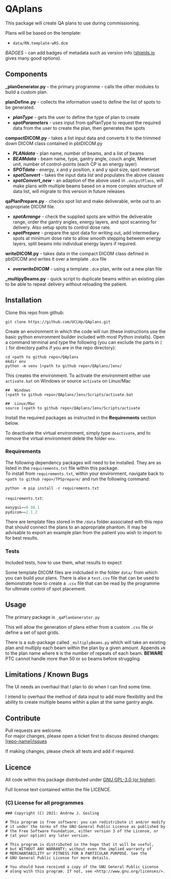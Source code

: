 # QAplans

This package will create QA plans to use during commissioning.

Plans will be based on the template:

- `data/RN.template-wRS.dcm`

_BADGES_ - can add badges of metadata such as version info ([shields.io](https://shields.io/) gives many good options).

## Components

**_planGenerator.py** - the primary programme - calls the other modules to build a custom plan.

**planDefine.py** - collects the information used to define the list of spots to be generated.

- **_planType_** - gets the user to define the type of plan to create
- **_spotParameters_** - uses input from qaPlanType to request the required data from the user to create the plan, then generates the spots

**compactDICOM.py** - takes a list input data and converts it to the trimmed down DICOM class contained in pbtDICOM.py

- **_PLANdata_** - plan name, number of beams, and a list of beams
- **_BEAMdata_** - beam name, type, gantry angle, couch angle, Meterset unit, number of control-points (each CP is an energy layer)
- **_SPOTdata_** - energy, x and y position, x and y spot size, spot meterset
- **_spotConvert_** - takes the input data list and populates the above classes
- **_spotConvert_new_** - an adaption of the above used in `.outputPlans`, will make plans with multiple beams based on a more complex structure of data list, will migrate to this version in future releases

**qaPlanPrepare.py** - checks spot list and make deliverable, write out to an appropriate DICOM file.

- **_spotArrange_** - check the supplied spots are within the deliverable range, order the gantry angles, energy layers, and spot scanning for delivery. Also setup spots to control dose rate.
- **_spotPrepare_** - prepare the spot data for writing out, add intermediary spots at minimum dose rate to allow smooth stepping between energy layers, split beams into individual energy layers if required.

**writeDICOM.py** - takes data in the compact DICOM class defined in pbtDICOM and writes it over a template `.dcm` file

- **_overwriteDICOM_** - using a template `.dcm` plan, write out a new plan file

**_multipyBeams.py** - quick script to duplicate beams within an existing plan to be able to repeat delivery without reloading the patient.

## Installation

Clone this repo from github:

```console
git clone https://github.com/UCLHp/QAplans.git
```

Create an environment in which the code will run (these instructions use the basic python environment builder included with most Python installs). Open a command terminal and type the following  (you can exclude the parts in `[ ]` for directory paths if you are in the repo directory):

```console
cd <path to github repo>/QAplans
mkdir env
python -m venv [<path to github repo>/QAplans/]env/
```

This creates the environment. To activate the environment either use `activate.bat` on Windows or source `activate` on Linux/Mac

```console
##  Windows
[<path to github repo>/QAplans/]env/Scripts/activate.bat

##  Linux/Mac
source [<path to github repo>/QAplans/]env/Scripts/activate
```

Install the required packages as instructed in the **Requirements** section below.

To deactivate the virtual environment, simply type `deactivate`, and to remove the virtual environment delete the folder `env`.

### Requirements

The following dependency packages will need to be installed. They are as listed in the `requirements.txt` file within this package.<br>
To install from `requirements.txt`, within your environment, navigate back to `<path to github repo>/TPSprepare/` and run the following command:

```python
python -m pip install -r requirements.txt
```

`requirements.txt`:

```python
easygui==0.98.1
pydicom==2.1.2
```

There are template files stored in the `/data` folder associated with this repo that should connect the plans to an appropriate phantom. It may be advisable to export an example plan from the patient you wish to import to for best results.

### Tests

Included tests, how to use them, what results to expect

Some template DICOM files are indcluded in the folder `data/` from which you can build your plans. There is also a `test.csv` file that can be used to demonstrate how to create a `.csv` file that can be read by the programme for ultimate control of spot placement.

## Usage

The primary package is `_qaPlanGenerator.py`

This will allow the generation of plans either from a custom `.csv` file or define a set of spot grids.

There is a sub-package called `_multiplyBeams.py` which will take an existing plan and multiply each beam within the plan by a given amount. Appends `xN` to the plan name where `N` is the number of repeats of each beam. **BEWARE** PTC cannot handle more than 50 or so beams before struggling.

## Limitations / Known Bugs

The UI needs an overhaul that I plan to do when I can find some time.

I intend to overhaul the method of data input to add more flexibility and the ability to create multiple beams within a plan at the same gantry angle.

## Contribute

Pull requests are welcome.<br>
For major changes, please open a ticket first to discuss desired changes: [[repo-name]/issues](http://github.com/UCLHp/QAplans/issues)

If making changes, please check all tests and add if required.

## Licence

All code within this package distributed under [GNU GPL-3.0 (or higher)](https://opensource.org/licenses/GPL-3.0).

Full license text contained within the file LICENCE.

### (C) License for all programmes

```
### Copyright (C) 2021: Andrew J. Gosling

# This program is free software: you can redistribute it and/or modify
# it under the terms of the GNU General Public License as published by
# the Free Software Foundation, either version 3 of the License, or
# (at your option) any later version.

# This program is distributed in the hope that it will be useful,
# but WITHOUT ANY WARRANTY; without even the implied warranty of
# MERCHANTABILITY or FITNESS FOR A PARTICULAR PURPOSE. See the
# GNU General Public License for more details.

# You should have received a copy of the GNU General Public License
# along with this program. If not, see <http://www.gnu.org/licenses/>.
```
